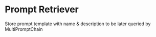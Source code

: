 # Prompt Retriever

Store prompt template with name & description to be later queried by MultiPromptChain

